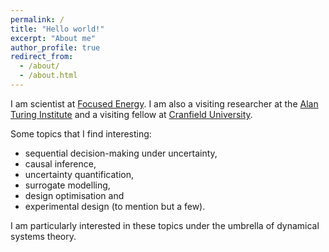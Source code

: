 ```yaml
---
permalink: /
title: "Hello world!"
excerpt: "About me"
author_profile: true
redirect_from:
  - /about/
  - /about.html
---
```


I am scientist at [Focused Energy](https://www.focused-energy.co). I am also a visiting researcher at the [Alan Turing Institute](http://www.turing.ac.uk/) and a visiting fellow at [Cranfield University](https://www.cranfield.ac.uk/themes/aerospace).

Some topics that I find interesting:

- sequential decision-making under uncertainty,
- causal inference,
- uncertainty quantification,
- surrogate modelling,
- design optimisation and
- experimental design (to mention but a few).

I am particularly interested in these topics under the umbrella of dynamical systems theory.
